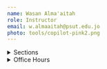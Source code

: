 ```yaml
---
name: Wasan Alma'aitah
role: Instructor
email: w.almaaitah@psut.edu.jo
photo: tools/copilot-pink2.png
---
```

<details class="jtd-accordion">
  <summary>Sections</summary>
  <ul>
    <li><b>Section X:</b> SuTuTh 0:00 AM - 00:00 AM @ <code>ITXX</code></li>
    <li><b>Section X:</b> SuTuTh 0:00 AM - 00:00 AM @ <code>ITXX</code></li>
  </ul>
</details>

<details class="jtd-accordion">
  <summary>Office Hours</summary>
  <ul>
    <li>SuTuTh: xx - xx</li>
    <li>MoWe: xx - xx</li>
  </ul>
</details>